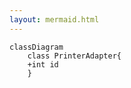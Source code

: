```yaml
---
layout: mermaid.html
---
```


```mermaid
classDiagram
    class PrinterAdapter{
    +int id
    }
```
